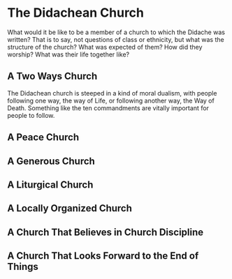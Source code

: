 # The Didachean Church

What would it be like to be a member of a church to which the Didache was written? That is to say, not questions of class or ethnicity, but what was the structure of the church? What was expected of them? How did they worship? What was their life together like?

## A Two Ways Church

The Didachean church is steeped in a kind of moral dualism, with people following one way, the way of Life, or following another way, the Way of Death. Something like the ten commandments are vitally important for people to follow.

## A Peace Church

## A Generous Church

## A Liturgical Church

## A Locally Organized Church

## A Church That Believes in Church Discipline

## A Church That Looks Forward to the End of Things
